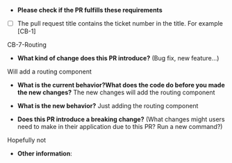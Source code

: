 * **Please check if the PR fulfills these requirements**
- [ ] The pull request title contains the ticket number in the title. For example [CB-1]

CB-7-Routing

* **What kind of change does this PR introduce?** (Bug fix, new feature...)

Will add a routing component 

* **What is the current behavior?What does the code do before you made the new changes?** 
The new changes will add the routing component


* **What is the new behavior?**
Just adding the routing component


* **Does this PR introduce a breaking change?** (What changes might users need to make in their application due to this PR? Run a new command?)

Hopefully not

* **Other information**:
